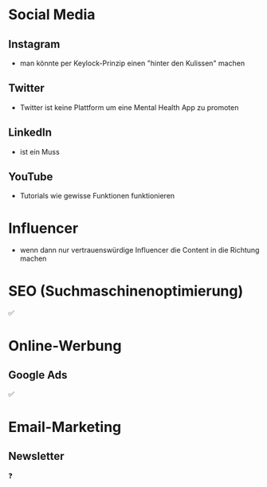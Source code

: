 # Social Media

## Instagram

- man könnte per Keylock-Prinzip einen "hinter den Kulissen" machen
## Twitter

- Twitter ist keine Plattform um eine Mental Health App zu promoten
## LinkedIn

- ist ein Muss
## YouTube

- Tutorials wie gewisse Funktionen funktionieren

# Influencer

- wenn dann nur vertrauenswürdige Influencer die Content in die Richtung machen

# SEO (Suchmaschinenoptimierung)

✅

# Online-Werbung

## Google Ads

✅

# Email-Marketing

## Newsletter 
❓

